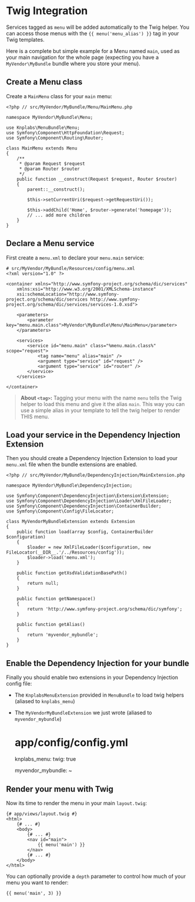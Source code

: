 Twig Integration
================

Services tagged as `menu` will be added automatically to the Twig helper. You
can access those menus with the `{{ menu('menu_alias') }}` tag in your Twig templates.

Here is a complete but simple example for a Menu named `main`, used as your
main navigation for the whole page (expecting you have a `MyVendor\MyBundle` bundle
where you store your menu).

Create a Menu class
-------------------

Create a `MainMenu` class for your `main` menu:

    <?php // src/MyVendor/MyBundle/Menu/MainMenu.php
    
    namespace MyVendor\MyBundle\Menu;
    
    use Knplabs\MenuBundle\Menu;
    use Symfony\Component\HttpFoundation\Request;
    use Symfony\Component\Routing\Router;
    
    class MainMenu extends Menu
    {
        /**
         * @param Request $request
         * @param Router $router
         */
        public function __construct(Request $request, Router $router)
        {
            parent::__construct();
            
            $this->setCurrentUri($request->getRequestUri());
            
            $this->addChild('Home', $router->generate('homepage'));
            // ... add more children
        }
    }

Declare a Menu service
----------------------

First create a `menu.xml` to declare your `menu.main` service:

    # src/MyVendor/MyBundle/Resources/config/menu.xml
    <?xml version="1.0" ?>

    <container xmlns="http://www.symfony-project.org/schema/dic/services"
        xmlns:xsi="http://www.w3.org/2001/XMLSchema-instance"
        xsi:schemaLocation="http://www.symfony-project.org/schema/dic/services http://www.symfony-project.org/schema/dic/services/services-1.0.xsd">

        <parameters>
            <parameter key="menu.main.class">MyVendor\MyBundle\Menu\MainMenu</parameter>
        </parameters>

        <services>
            <service id="menu.main" class="%menu.main.class%" scope="request">
                <tag name="menu" alias="main" />
                <argument type="service" id="request" />
                <argument type="service" id="router" />
            </service>
        </services>

    </container>

> **About `<tag>`:** Tagging your menu with the name `menu` tells
> the Twig helper to load this menu and give it the alias `main`.
> This way you can use a simple alias in your template to tell the twig helper
> to render THIS menu.

Load your service in the Dependency Injection Extension
-------------------------------------------------------

Then you should create a Dependency Injection Extension to load your `menu.xml`
file when the bundle extensions are enabled.

    <?php // src/MyVendor/MyBundle/DependencyInjection/MainExtension.php

    namespace MyVendor\MyBundle\DependencyInjection;

    use Symfony\Component\DependencyInjection\Extension\Extension;
    use Symfony\Component\DependencyInjection\Loader\XmlFileLoader;
    use Symfony\Component\DependencyInjection\ContainerBuilder;
    use Symfony\Component\Config\FileLocator;

    class MyVendorMyBundleExtension extends Extension
    {
        public function load(array $config, ContainerBuilder $configuration)
        {
            $loader = new XmlFileLoader($configuration, new FileLocator(__DIR__.'/../Resources/config'));
            $loader->load('menu.xml');
        }

        public function getXsdValidationBasePath()
        {
            return null;
        }

        public function getNamespace()
        {
            return 'http://www.symfony-project.org/schema/dic/symfony';
        }

        public function getAlias()
        {
            return 'myvendor_mybundle';
        }
    }

Enable the Dependency Injection for your bundle
-----------------------------------------------

Finally you should enable two extensions in your Dependency Injection config file:

* The `KnplabsMenuExtension` provided in `MenuBundle` to load twig helpers (aliased to `knplabs_menu`)
* The `MyVendorMyBundleExtension` we just wrote (aliased to `myvendor_mybundle`)

    # app/config/config.yml
    knplabs_menu:
        twig: true

    myvendor_mybundle: ~

Render your menu with Twig
--------------------------

Now its time to render the menu in your main `layout.twig`:

    {# app/views/layout.twig #}
    <html>
        {# ... #}
        <body>
            {# ... #}
            <nav id="main">
                {{ menu('main') }}
            </nav>
            {# ... #}
        </body>
    </html>


You can optionally provide a `depth` parameter to control how much of your menu
you want to render:

    {{ menu('main', 3) }}

